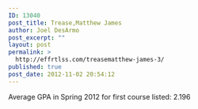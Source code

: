 ```yaml
---
ID: 13040
post_title: Trease,Matthew James
author: Joel DesArmo
post_excerpt: ""
layout: post
permalink: >
  http://effrtlss.com/treasematthew-james-3/
published: true
post_date: 2012-11-02 20:54:12
---
```

<p>Average GPA in Spring 2012 for first course listed: 2.196</p>